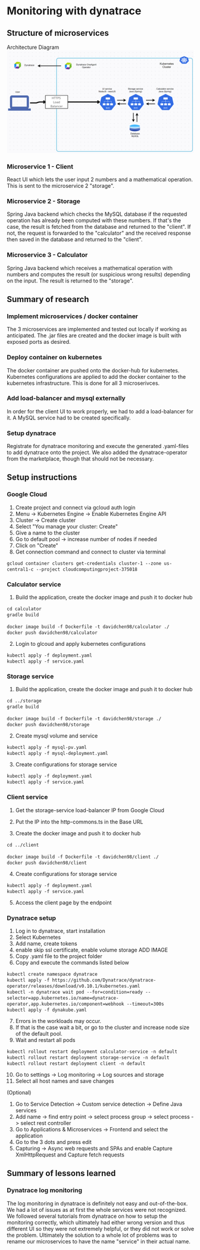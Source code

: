 # Monitoring with dynatrace

## Structure of microservices
Architecture Diagram
![architecture diagram](https://github.com/DavidChenY/cloud-computing-project/blob/main/architecture.png)

### Microservice 1 - Client
React UI which lets the user input 2 numbers and a mathematical operation. This is sent to the microservice 2 "storage".

### Microservice 2 - Storage
Spring Java backend which checks the MySQL database if the requested operation has already been computed with these numbers. If that's the case, the result is fetched from the database and returned to the "client". If not, the request is forwarded to the "calculator" and the received response then saved in the database and returned to the "client".

### Microservice 3 - Calculator
Spring Java backend which receives a mathematical operation with numbers and computes the result (or suspicious wrong results) depending on the input. The result is returned to the "storage".

## Summary of research

### Implement microservices / docker container
The 3 microservices are implemented and tested out locally if working as anticipated.
The .jar files are created and the docker image is built with exposed ports as desired.

### Deploy container on kubernetes
The docker container are pushed onto the docker-hub for kubernetes.
Kubernetes configurations are applied to add the docker container to the kubernetes infrastructure.
This is done for all 3 microserivces.

### Add load-balancer and mysql externally
In order for the client UI to work properly, we had to add a load-balancer for it.
A MySQL service had to be created specifically.

### Setup dynatrace
Registrate for dynatrace monitoring and execute the generated .yaml-files to add dynatrace onto the project.
We also added the dynatrace-operator from the marketplace, though that should not be necessary.

## Setup instructions

### Google Cloud

1. Create project and connect via gcloud auth login
2. Menu -> Kubernetes Engine -> Enable Kubernetes Engine API
3. Cluster -> Create cluster
4. Select "You manage your cluster: Create"
5. Give a name to the cluster
6. Go to default pool -> increase number of nodes if needed
7. Click on "Create"
8. Get connection command and connect to cluster via terminal
```console
gcloud container clusters get-credentials cluster-1 --zone us-central1-c --project cloudcomputingproject-375018
```

### Calculator service

1. Build the application, create the docker image and push it to docker hub
```console
cd calculator
gradle build

docker image build -f Dockerfile -t davidchen98/calculator ./
docker push davidchen98/calculator
```

2. Login to glcoud and apply kubernetes configurations
```console
kubectl apply -f deployment.yaml
kubectl apply -f service.yaml
```

### Storage service
1. Build the application, create the docker image and push it to docker hub
```console
cd ../storage
gradle build

docker image build -f Dockerfile -t davidchen98/storage ./
docker push davidchen98/storage
```

2. Create mysql volume and service
```console
kubectl apply -f mysql-pv.yaml
kubectl apply -f mysql-deployment.yaml
```

3. Create configurations for storage service
```console
kubectl apply -f deployment.yaml
kubectl apply -f service.yaml
```

### Client service
1. Get the storage-service load-balancer IP from Google Cloud
2. Put the IP into the http-commons.ts in the Base URL

3. Create the docker image and push it to docker hub
```console
cd ../client

docker image build -f Dockerfile -t davidchen98/client ./
docker push davidchen98/client
```

4. Create configurations for storage service
```console
kubectl apply -f deployment.yaml
kubectl apply -f service.yaml
```

5. Access the client page by the endpoint

### Dynatrace setup

1. Log in to dynatrace, start installation
2. Select Kubernetes
3. Add name, create tokens
4. enable skip ssl certificate, enable volume storage
ADD IMAGE
5. Copy .yaml file to the project folder
6. Copy and execute the commands listed below

 ```console
kubectl create namespace dynatrace
kubectl apply -f https://github.com/Dynatrace/dynatrace-operator/releases/download/v0.10.1/kubernetes.yaml
kubectl -n dynatrace wait pod --for=condition=ready --selector=app.kubernetes.io/name=dynatrace-operator,app.kubernetes.io/component=webhook --timeout=300s
kubectl apply -f dynakube.yaml
 ```

7. Errors in the workloads may occur. 
8. If that is the case wait a bit, or go to the cluster and increase node size of the default pool.
9. Wait and restart all pods

```console
kubectl rollout restart deployment calculator-service -n default
kubectl rollout restart deployment storage-service -n default
kubectl rollout restart deployment client -n default
```

10. Go to settings -> Log monitoring -> Log sources and storage
11. Select all host names and save changes

(Optional) 
1. Go to Service Detection -> Custom service detection -> Define Java services
2. Add name -> find entry point -> select process group -> select process -> select rest controller
3. Go to Applications & Microservices -> Frontend and select the application 
4. Go to the 3 dots and press edit 
5. Capturing -> Async web requests and SPAs and enable Capture XmlHttpRequest and Capture fetch requests

 ## Summary of lessons learned

 ### Dynatrace log monitoring
 The log monitoring in dynatrace is definitely not easy and out-of-the-box. We had a lot of issues as at first the whole services were not recognized. We followed several tutorials from dynatrace on how to setup the monitoring correctly, which ultimately had either wrong version and thus different UI so they were not extremely helpful, or they did not work or solve the problem. Ultimately the solution to a whole lot of problems was to rename our microservices to have the name "service" in their actual name.
